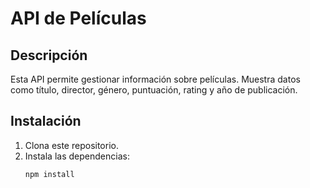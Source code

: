 # API de Películas

## Descripción
Esta API permite gestionar información sobre películas. Muestra datos como título, director, género, puntuación, rating y año de publicación.

## Instalación
1. Clona este repositorio.
2. Instala las dependencias:
   ```bash
   npm install
